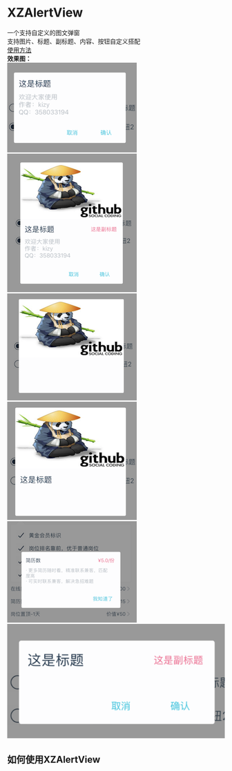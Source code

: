 # XZAlertView
一个支持自定义的图文弹窗<br>
支持图片、标题、副标题、内容、按钮自定义搭配<br>
<a href="#usage">使用方法</a><br>
<b>效果图：</b><br>
<img src = "https://github.com/mrkizy/XZAlertView/blob/master/result5.png" /><br>
<img src = "https://github.com/mrkizy/XZAlertView/blob/master/result6.png" /><br>
<img src = "https://github.com/mrkizy/XZAlertView/blob/master/result1.png" /><br>
<img src = "https://github.com/mrkizy/XZAlertView/blob/master/result2.png" /><br>
<img src = "https://github.com/mrkizy/XZAlertView/blob/master/result3.png" /><br>
<img src = "https://github.com/mrkizy/XZAlertView/blob/master/result4.png" /><br>
<h2 name="usage">如何使用XZAlertView</h2>
